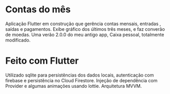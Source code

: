 # Contas do mês

Aplicação Flutter em construção que gerência contas mensais, entradas , saídas e pagamentos. Exibe gráfico dos últimos três meses, e faz converão de moedas. Uma verão 2.0.0 do meu antigo app, Caixa pessoal, totalmente modificado.

# Feito com Flutter

Utilizado sqlite para persistências dos dados locais, autenticação com firebase e persistência no Cloud Firestore.
Injeção de dependência com Provider e algumas animações usando lottie. Arquitetura MVVM.  
